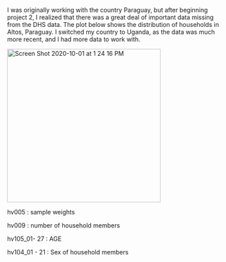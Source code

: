 I was originally working with the country Paraguay, but after beginning project 2, I realized that there was a great deal of important data missing from the DHS data. The plot below shows the distribution of households in Altos, Paraguay. I switched my country to Uganda, as the data was much more recent, and I had more data to work with.


<img width="356" alt="Screen Shot 2020-10-01 at 1 24 16 PM" src="https://user-images.githubusercontent.com/60228365/94925354-112d1880-048d-11eb-841f-fbb742667092.png">

hv005 : sample weights

hv009 : number of household members 

hv105_01- 27 : AGE
  
hv104_01 - 21 : Sex of household members 
